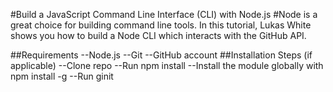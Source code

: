 #Build a JavaScript Command Line Interface (CLI) with Node.js
#Node is a great choice for building command line tools. In this tutorial, Lukas White shows you how to build a Node CLI which interacts with the GitHub API.



##Requirements
--Node.js
--Git
--GitHub account
##Installation Steps (if applicable)
--Clone repo
--Run npm install
--Install the module globally with npm install -g
--Run ginit <repo-name> <longer repo description>
